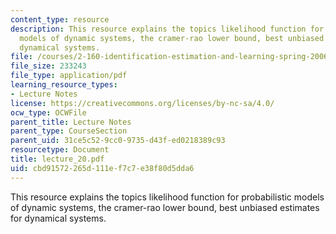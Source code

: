 ```yaml
---
content_type: resource
description: This resource explains the topics likelihood function for probabilistic
  models of dynamic systems, the cramer-rao lower bound, best unbiased estimates for
  dynamical systems.
file: /courses/2-160-identification-estimation-and-learning-spring-2006/cbd91572265d111ef7c7e38f80d5dda6_lecture_20.pdf
file_size: 233243
file_type: application/pdf
learning_resource_types:
- Lecture Notes
license: https://creativecommons.org/licenses/by-nc-sa/4.0/
ocw_type: OCWFile
parent_title: Lecture Notes
parent_type: CourseSection
parent_uid: 31ce5c52-9cc0-9735-d43f-ed0218389c93
resourcetype: Document
title: lecture_20.pdf
uid: cbd91572-265d-111e-f7c7-e38f80d5dda6
---
```

This resource explains the topics likelihood function for probabilistic models of dynamic systems, the cramer-rao lower bound, best unbiased estimates for dynamical systems.